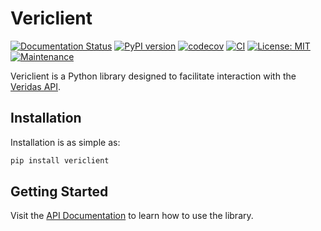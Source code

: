 # Vericlient

[![Documentation Status](https://readthedocs.org/projects/vericlient/badge/?version=latest)](https://clarriu97.github.io/vericlient/) [![PyPI version](https://badge.fury.io/py/vericlient.svg)](https://badge.fury.io/py/vericlient) [![codecov](https://codecov.io/github/clarriu97/vericlient/branch/master/graph/badge.svg?token=H361XPC52E)](https://codecov.io/github/clarriu97/vericlient) [![CI](https://github.com/clarriu97/vericlient/actions/workflows/ci.yml/badge.svg)](https://github.com/clarriu97/vericlient/actions/workflows/ci.yml) [![License: MIT](https://img.shields.io/badge/License-MIT-yellow.svg)](https://opensource.org/licenses/MIT) [![Maintenance](https://img.shields.io/badge/Maintained%3F-yes-green.svg)](https://github.com/clarriu97/vericlient/graphs/commit-activity)

Vericlient is a Python library designed to facilitate interaction with
the [Veridas API](https://docs.veridas.com/).

## Installation

Installation is as simple as:

```bash
pip install vericlient
```

## Getting Started

Visit the [API Documentation](./api_docs/vericlient.md) to learn how to use the library.
